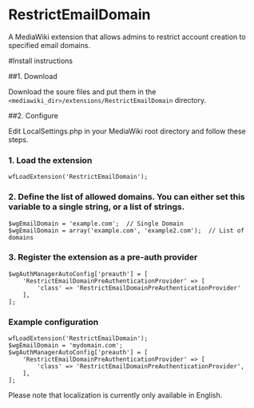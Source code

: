 # RestrictEmailDomain
A MediaWiki extension that allows admins to restrict account creation to specified email domains.

#Install instructions

##1. Download

Download the soure files and put them in the `<mediawiki_dir>/extensions/RestrictEmailDomain` directory.

##2. Configure

Edit LocalSettings.php in your MediaWiki root directory and follow these steps.

### 1. Load the extension

```
wfLoadExtension('RestrictEmailDomain');
```

### 2. Define the list of allowed domains. You can either set this variable to a single string, or a  list of strings.

```
$wgEmailDomain = 'example.com';  // Single Domain
$wgEmailDomain = array('example.com', 'example2.com');  // List of domains
```

### 3. Register the extension as a pre-auth provider

```
$wgAuthManagerAutoConfig['preauth'] = [
	'RestrictEmailDomainPreAuthenticationProvider' => [
		'class' => 'RestrictEmailDomainPreAuthenticationProvider'
	],
];
```

### Example configuration

```
wfLoadExtension('RestrictEmailDomain');
$wgEmailDomain = 'mydomain.com'; 
$wgAuthManagerAutoConfig['preauth'] = [
	'RestrictEmailDomainPreAuthenticationProvider' => [
		'class' => 'RestrictEmailDomainPreAuthenticationProvider',
	],
];
```

Please note that localization is currently only available in English.

